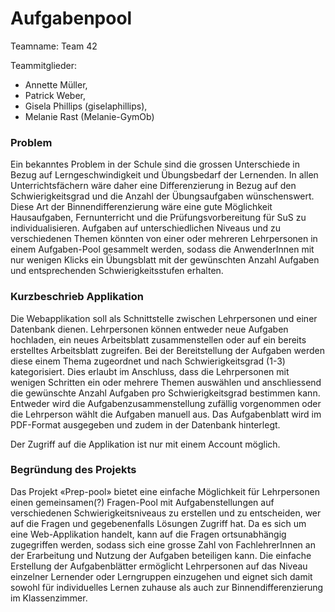# Aufgabenpool

Teamname: Team 42

Teammitglieder:
* Annette Müller,
* Patrick Weber,
* Gisela Phillips (giselaphillips),
* Melanie Rast (Melanie-GymOb)

### Problem

Ein bekanntes Problem in der Schule sind die grossen Unterschiede in Bezug auf Lerngeschwindigkeit und Übungsbedarf der Lernenden. In allen Unterrichtsfächern wäre daher eine Differenzierung in Bezug auf den Schwierigkeitsgrad und die Anzahl der Übungsaufgaben wünschenswert. Diese Art der Binnendifferenzierung wäre eine gute Möglichkeit Hausaufgaben, Fernunterricht und die Prüfungsvorbereitung für SuS zu individualisieren. Aufgaben auf unterschiedlichen Niveaus und zu verschiedenen Themen könnten von einer oder mehreren Lehrpersonen in einem Aufgaben-Pool gesammelt werden, sodass die AnwenderInnen mit nur wenigen Klicks ein Übungsblatt mit der gewünschten Anzahl Aufgaben und entsprechenden Schwierigkeitsstufen erhalten. 

### Kurzbeschrieb Applikation
Die Webapplikation soll als Schnittstelle zwischen Lehrpersonen und einer Datenbank dienen. Lehrpersonen können entweder neue Aufgaben hochladen, ein neues Arbeitsblatt zusammenstellen oder auf ein bereits erstelltes Arbeitsblatt zugreifen. Bei der Bereitstellung der Aufgaben werden diese einem Thema zugeordnet und  nach Schwierigkeitsgrad (1-3) kategorisiert. Dies erlaubt im Anschluss, dass die Lehrpersonen mit wenigen Schritten ein oder mehrere Themen auswählen und anschliessend die gewünschte Anzahl Aufgaben pro Schwierigkeitsgrad bestimmen kann. Entweder wird die Aufgabenzusammenstellung zufällig vorgenommen oder die Lehrperson wählt die Aufgaben manuell aus. Das Aufgabenblatt wird im PDF-Format ausgegeben und zudem in der Datenbank hinterlegt.

Der Zugriff auf die Applikation ist nur mit einem Account möglich.

### Begründung des Projekts

Das Projekt «Prep-pool» bietet eine einfache Möglichkeit für Lehrpersonen einen gemeinsamen(?) Fragen-Pool mit Aufgabenstellungen auf verschiedenen Schwierigkeitsniveaus zu erstellen und zu entscheiden, wer auf die Fragen und gegebenenfalls Lösungen Zugriff hat. Da es sich um eine Web-Applikation handelt, kann auf die Fragen ortsunabhängig zugegriffen werden, sodass sich eine grosse Zahl von FachlehrerInnen an der Erarbeitung und Nutzung der Aufgaben beteiligen kann. Die einfache Erstellung der Aufgabenblätter ermöglicht Lehrpersonen auf das Niveau einzelner Lernender oder Lerngruppen einzugehen und eignet sich damit sowohl für individuelles Lernen zuhause als auch zur Binnendifferenzierung im Klassenzimmer.  
